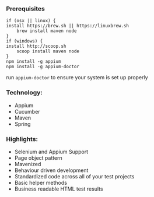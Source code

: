 
### Prerequisites

    if (osx || linux) {
    install https://brew.sh || https://linuxbrew.sh
        brew install maven node
    }
    if (windows) {
    install http://scoop.sh
        scoop install maven node
    }
	npm install -g appium
	npm install -g appium-doctor

run `appium-doctor` to ensure your system is set up properly

### Technology:
 * Appium
 * Cucumber
 * Maven
 * Spring
  
### Highlights:
 * Selenium and Appium Support
 * Page object pattern
 * Mavenized
 * Behaviour driven development
 * Standardized code across all of your test projects
 * Basic helper methods
 * Business readable HTML test results
 

 
